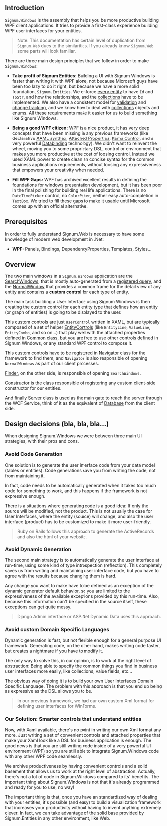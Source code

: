## Introduction

`Signum.Windows` is the assembly that helps you be more productive building WPF client applications. It tries to provide a first-class experience building WPF user interfaces for your entities. 

> Note: This documentation has certain level of duplication from `Signum.Web` dues to the similarities. If you already know `Signum.Web` some parts will look familiar.

There are three main design principles that we follow in order to make `Signum.Windows`:

* **Take profit of Signum Entities:** Building a UI with Signum Windows is faster than writing it with WPF alone, not because Microsoft guys have been too lazy to do it right, but because we have a more solid foundation, `Signum.Entities`. We enforce [every entity](../Signum.Entities/BaseEntities.md) to have `Id` and `ToStr`, and how the relationships, and the [collections](../Signum.Entities/MList.md) have to be implemented. We also have a consistent model for [validation](../Signum.Entities/Validation.md) and [change tracking](../Signum.Entities/ChangeTracking.md), and we know how to deal with [collections](../Signum.Entities/Lite.md) objects and enums. All these requirements make it easier for us to build something like Signum Windows.

* **Being a good WPF citizen:** WPF is a nice product, it has very deep concepts that have been missing in any previous frameworks (like declarative [XAML synthax](http://msdn.microsoft.com/en-us/library/ms752059.aspx), [Attached Properties](http://msdn.microsoft.com/en-us/library/ms749011.aspx), [Items Control](http://www.wpf-tutorial.com/list-controls/itemscontrol/), and a very powerful [Databinding](http://msdn.microsoft.com/en-us/library/ms750612.aspx) technology). We didn't want to reinvent the wheel, moving you to some proprietary DSL, control or environment that makes you more productive at the cost of loosing control. Instead we used XAML power to create clean an concise syntax for the common business applications requirements, without loosing any expressiveness that empowers your creativity when needed. 

* **Fill WPF Gaps:** WPF has archived excellent results in defining the foundations for windows presentation development, but it has been poor in the final polishing for building real life applications. There is no `DateTimePicker` control, no `ColorPiker`, neither easy auto-completion in `TextBox`. We tried to fill these gaps to make it usable until Microsoft comes up with an official alternative. 


## Prerequisites

In order to fully understand Signum.Web is necessary to have some knowledge of modern web development in .Net:

* **WPF:** Panels, Bindings, DependencyProperties, Templates, Styles... 

## Overview

The two main windows in a `Signum.Windows` application are the [SearchWindows](DynamicQuery/SearchControl.m), that is mostly auto-generated from a [registered query](../Signum.Engine/DynamicQuery/DynamicQueries.md"), and the [NormalWindow](NormalWindow.md) that provides a common frame for the detail view of any entity and contains a **custom control** for each type of entity.  

The main task building a User Interface using Signum Windows is then creating the custom control for each entity type that defines how an entity (or graph of entities) is going to be displayed to the user. 

This custom controls are just `UserControl` written in XAML, but are typically composed of a set of helper [EntityControls](EntityControl.md) (like `EntityLine`, `ValueLine`, `EntityCombo`, and so on...) that play well with the attached properties defined in [Common](Common.md) class, but you are free to use other controls defined in Signum Windows, or any standard WPF control to compose it.

This custom controls have to be registered in [Navigator](Facades/Navigator.md) class for the framework to find them, and `Navigator` is also responsible of opening `NormalWindows` as part of our client processes.

[Finder](Facadades/Finder.md), on the other side, is responsible of opening `SearchWindows`.

[Constructor](Constructor.md) is the class responsible of registering any custom client-side constructor for our entities.

And finally [Server](Server.md) class is used as the main gate to reach the server through the WCF Service, think of it as the equivalent of [Database](../Signum.Entities/Database.md) from the client side.  


## Design decisions (bla, bla, bla...)

When designing Signum.Windows we were between three main UI strategies, with their pros and cons. 

### Avoid Code Generation
One solution is to generate the user interface code from your data model (tables or entities). Code generations save you from writing the code, not from maintaining it. 

In fact, code needs to be automatically generated when it takes too much code for something to work, and this happens if the framework is not expressive enough.

There is a situations where generating code is a good idea: If only the source will be modified, not the product. This is not usually the case for User Interfaces, where the entity (source) will change, and also the user interface (product) has to be customized to make it more user-friendly. 

> Ruby on Rails follows this approach to generate the ActiveRecords and also the html of your website. 

### Avoid Dynamic Generation
The second main strategy is to automatically generate the user interface at run-time, using some kind of type introspection (reflection). This completely saves us from writing and maintaining user interface code, but you have to agree with the results because changing them is hard. 

Any change you want to make have to be defined as an exception of the dynamic generator default behavior, so you are limited to the expressiveness of the available exceptions provided by this run-time. Also, because this information can't be specified in the source itself, these exceptions can get quite messy.

> Django Admin interface or ASP.Net Dynamic Data uses this approach. 

### Avoid custom Domain Specific Languages
Dynamic generation is fast, but not flexible enough for a general purpose UI framework. Generating code, on the other hand, makes writing code faster, but creates a nightmare if you have to modify it. 

The only way to solve this, in our opinion, is to work at the right level of abstraction: Being able to specify the common things you find in business user interfaces more easily, like collections, value fields, etc...

The obvious way of doing it is to build your own User Interfaces Domain Specific Language. The problem with this approach is that you end up being as expressive as the DSL allows you to be. 

> In our previous framework, we had our own custom Xml format for defining user interfaces for WinForms.

### Our Solution: Smarter controls that understand entities
Now, with Xaml available, there's no point in writing our own Xml format any more. Just writing a set of convenient controls and attached properties that make your Xaml look like a DSL for business application is enough. The good news is that you are still writing code inside of a very powerful UI environment (WPF) so you are still able to integrate Signum.Windows code with any other WPF code seamlessly. 

We archive productiveness by having convenient controls and a solid basement that allows us to work at the right level of abstraction. Actually, there's not a lot of code in Signum.Windows compared to its' benefits. The important thing about Signum.Windows is not that it's already programmed and ready for you to use, no way! 

The important thing is that, once you have an standardized way of dealing with your entities, it's possible (and easy) to build a visualization framework that increases your productivity without having to invent anything extremely clever. In fact, we can take advantage of the solid base provided by Signum.Entities in any other environment, like Web.
